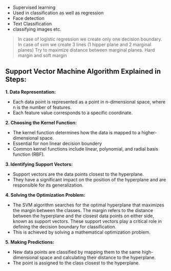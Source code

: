 - Supervised learning
- Used in classification as well as regression
- Face detection
- Text Classification
- classifying images etc.

> In case of logistic regression we create only one decision boundary. In case of svm we create 3 lines (1 hipper plane and 2 marginal planes) 
> Try to maximize distance between marginal planes.
> Hard margin and soft margin
> 

## Support Vector Machine Algorithm Explained in Steps:

**1. Data Representation:**

- Each data point is represented as a point in n-dimensional space, where n is the number of features.
- Each feature value corresponds to a specific coordinate.

**2. Choosing the Kernel Function:**

- The kernel function determines how the data is mapped to a higher-dimensional space.
- Essential for non linear decision boundery
- Common kernel functions include linear, polynomial, and radial basis function (RBF).

**3. Identifying Support Vectors:**

- Support vectors are the data points closest to the hyperplane.
- They have a significant impact on the position of the hyperplane and are responsible for its generalization.

**4. Solving the Optimization Problem:**

- The SVM algorithm searches for the optimal hyperplane that maximizes the margin between the classes. The margin refers to the distance between the hyperplane and the closest data points on either side, known as support vectors. These support vectors play a critical role in defining the decision boundary for classification.
- This is achieved by solving a mathematical optimization problem.

**5. Making Predictions:**

- New data points are classified by mapping them to the same high-dimensional space and calculating their distance to the hyperplane.
- The point is assigned to the class closest to the hyperplane.

